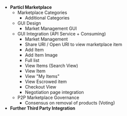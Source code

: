 - **Particl Marketplace**
    + Marketplace Categories
        * Additional Categories
    + GUI Design
        * Market Management GUI
    + GUI Integration (API Service + Consuming)
        * Market Management
        * Share URI / Open URI to view marketplace item
        * Add Item
        * Add Item Image
        * Full list
        * View Items (Search View)
        * View Item
        * View "My Items"
        * View Escrowed item
        * Checkout View
        * Negotiation page integration
    + P2P Marketplace Governance
        * Consensus on removal of products (Voting)
- **Further Third Party Integration**
